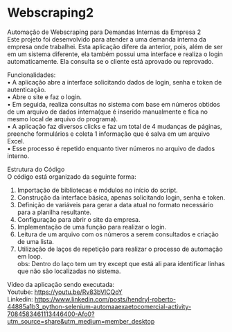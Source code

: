 # Webscraping2
Automação de Webscraping para Demandas Internas da Empresa 2 <br>
Este projeto foi desenvolvido para atender a uma demanda interna da empresa onde trabalhei. Esta aplicação difere da anterior, pois, além de ser em um sistema diferente, ela também possui uma interface e realiza o login automaticamente. Ela consulta se o cliente está aprovado ou reprovado.

Funcionalidades:<br>
•	A aplicação abre a interface solicitando dados de login, senha e token de autenticação.<br>
•	Abre o site e faz o login.<br>
•	Em seguida, realiza consultas no sistema com base em números obtidos de um arquivo de dados interna(que é inserido manualmente e fica no mesmo local de arquivo do programa).<br>
•	A aplicação faz diversos clicks e faz um total de 4 mudanças de páginas, preenche formulários e coleta 1 informação que é salva em um arquivo Excel.<br>
•	Esse processo é repetido enquanto tiver números no arquivo de dados interno.<br>

Estrutura do Código<br>
O código está organizado da seguinte forma:<br>
1.	Importação de bibliotecas e módulos no início do script.
2.	Construção da interface básica, apenas solicitando login, senha e token.
3.	Definição de variáveis para gerar a data atual no formato necessário para a planilha resultante.
4.	Configuração para abrir o site da empresa.
5.	Implementação de uma função para realizar o login.
6.	Leitura de um arquivo com os números a serem consultados e criação de uma lista.
7.	Utilização de laços de repetição para realizar o processo de automação em loop.<br>
obs: Dentro do laço tem um try except que está ali para identificar linhas que não são localizadas no sistema.<br>

Vídeo da aplicação sendo executada:<br>
Youtube: https://youtu.be/Rv83bVlCQoY<br>
Linkedin: https://www.linkedin.com/posts/hendryl-roberto-44885a1b3_python-selenium-automaaexaetocomercial-activity-7084583461113446400-Afo0?utm_source=share&utm_medium=member_desktop
